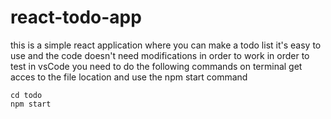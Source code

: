 # react-todo-app
this is a simple react application where you can make a todo list 
it's easy to use and the code doesn't need modifications in order to work 
in order to test in vsCode you need to do the following commands on terminal
get acces to the file location and use the npm start command

```
cd todo
npm start
```
